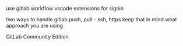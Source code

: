 use gitlab workflow vscode extensions for signin


two ways to handle gitlab push, pull - ssh, https keep that in mind what approach you are using

GitLab Community Edition
